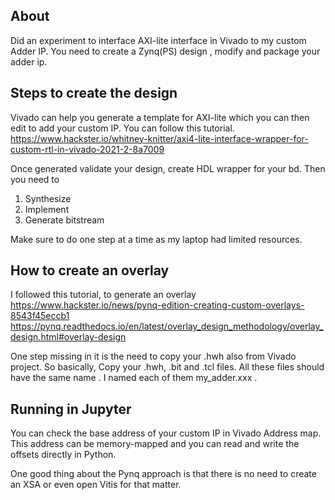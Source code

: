 ## About
Did an experiment to interface AXI-lite interface in Vivado to my custom Adder IP.
You need to create a Zynq(PS) design , modify and package your adder ip.

## Steps to create the design
Vivado can help you generate a template for AXI-lite which you can then edit to add
your custom IP.
You can follow this tutorial.
https://www.hackster.io/whitney-knitter/axi4-lite-interface-wrapper-for-custom-rtl-in-vivado-2021-2-8a7009

Once generated validate your design, create HDL wrapper for your bd. Then you need to
1) Synthesize
2) Implement
3) Generate bitstream
    
Make sure to do one step at a time as my laptop had limited resources.

## How to create an overlay
I followed this tutorial, to generate an overlay
https://www.hackster.io/news/pynq-edition-creating-custom-overlays-8543f45eccb1
https://pynq.readthedocs.io/en/latest/overlay_design_methodology/overlay_design.html#overlay-design

One step missing in it is the need to copy your .hwh also from Vivado project.
So basically,
   Copy your .hwh, .bit and .tcl files. All these files should have the same name .
   I named each of them my_adder.xxx .

## Running in Jupyter
You can check the base address of your custom IP in Vivado Address map. This address can be memory-mapped and 
you can read and write the offsets directly in Python.

One good thing about the Pynq approach is that there is no need to 
create an XSA or even open Vitis for that matter.




